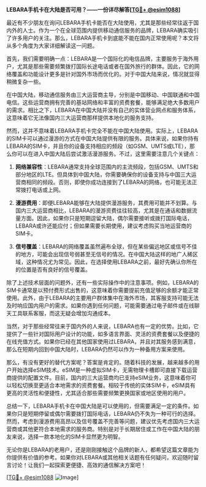 **LEBARA手机卡在大陆是否可用？——一份详尽解答[[TG💪+ @esim1088](https://t.me/s/esim1088)]**

最近有不少朋友在询问LEBARA手机卡能否在大陆使用，尤其是那些经常往返于国内外的人士。作为一个在全球范围内提供移动通信服务的品牌，LEBARA确实吸引了许多用户的关注。那么，LEBARA手机卡到底能不能在国内正常使用呢？本文将从多个角度为大家详细解读这一问题。

首先，我们需要明确一点：LEBARA是一个国际化的电信品牌，主要服务于海外用户，尤其是那些需要频繁拨打国际长途电话或者在国外旅行的群体。因此，它的网络覆盖和功能设计更多是针对国外市场而优化的。对于中国大陆来说，情况就显得稍微复杂一些。

在中国大陆，移动通信服务由三大运营商主导，分别是中国移动、中国联通和中国电信。这些运营商拥有完善的基站网络和丰富的资费套餐，能够满足绝大多数用户的需求。相比之下，LEBARA在中国大陆并没有自己的实体营业网点和服务体系，这意味着它无法像国内三大运营商那样提供本地化的服务支持。

然而，这并不意味着LEBARA手机卡完全不能在中国大陆使用。实际上，LEBARA的SIM卡可以通过漫游的方式在中国大陆提供有限的服务。具体来说，如果你持有LEBARA的SIM卡，并且你的设备支持相应的频段（如GSM、UMTS或LTE），那么你可以在进入中国大陆后尝试激活漫游服务。不过，这里需要注意几个关键点：

1. **网络兼容性**：LEBARA通常支持全球范围内的主流频段，包括GSM、UMTS和部分地区的LTE。但具体到中国大陆，你需要确保你的设备支持与中国三大运营商相同的频段。否则，即使你成功连接到了LEBARA的网络，也可能无法正常拨打电话或上网。

2. **漫游费用**：即便LEBARA能够在大陆提供漫游服务，其费用可能并不划算。与国内三大运营商相比，LEBARA的漫游资费往往较高，尤其是在通话和数据流量方面。因此，如果你只是短期逗留大陆，偶尔需要接听或拨打国际电话，LEBARA或许还能应付；但如果需要长期使用，建议考虑购买当地运营商的SIM卡。

3. **信号覆盖**：LEBARA的网络覆盖虽然遍布全球，但在某些偏远地区或信号不佳的地方，可能会出现信号弱甚至无信号的情况。在中国大陆这样的地广人稀区域，这种情况尤为常见。因此，在选择使用LEBARA之前，最好先确认你所在的位置是否有良好的信号覆盖。

除了上述技术层面的问题外，还有一些实际操作中的注意事项。例如，LEBARA的SIM卡通常是以预付费形式出售的，这意味着你需要提前充值足够的余额才能正常使用。此外，由于LEBARA的主要用户群体集中在海外市场，其客服支持可能无法及时响应国内用户的需求。如果你遇到任何问题，可能需要通过电子邮件或在线聊天工具联系客服，而这无疑会增加沟通成本。

当然，对于那些经常往来于国内外的人来说，LEBARA也有一定的优势。比如，它提供了一些针对国际用户设计的功能，如多语言界面、灵活的资费套餐以及便捷的在线充值方式。如果你已经在其他国家使用过LEBARA，并且对其服务感到满意，那么在短期内回到中国大陆时，LEBARA仍然可以作为一种备用方案来使用。

那么，有没有更好的替代方案呢？答案是肯定的。随着科技的发展，越来越多的用户开始选择eSIM技术。eSIM是一种虚拟SIM卡，无需物理卡槽即可直接下载运营商提供的配置文件。目前，国内的三大运营商均已支持eSIM业务，这意味着你可以轻松切换至更适合本地需求的资费套餐。相较于传统的实体SIM卡，eSIM具有更高的灵活性和便捷性，尤其适合那些需要频繁更换国家或地区使用的用户。

总结一下，LEBARA手机卡在中国大陆是可以使用的，但需要满足一定的条件。如果你只是短期停留或偶尔需要拨打国际电话，LEBARA仍不失为一种可行的选择。然而，考虑到漫游费用高昂以及信号覆盖不完善等问题，建议优先考虑国内三大运营商或其他更符合本地需求的服务商。特别是对于长期居住或工作在中国大陆的朋友来说，选择一款本地化的SIM卡显然更为明智。

无论你是LEBARA的老用户，还是刚刚接触这个品牌的新人，都希望这篇文章能为你提供有价值的参考。如果你对LEBARA或其他相关话题有任何疑问，欢迎随时留言讨论！让我们一起探索更便捷、高效的通信解决方案吧！

[[TG💪+ @esim1088](https://t.me/s/esim1088) ![Image](https://i.postimg.cc/4NQfJmqS/Snipaste-2025-05-13-00-14-12.png)]